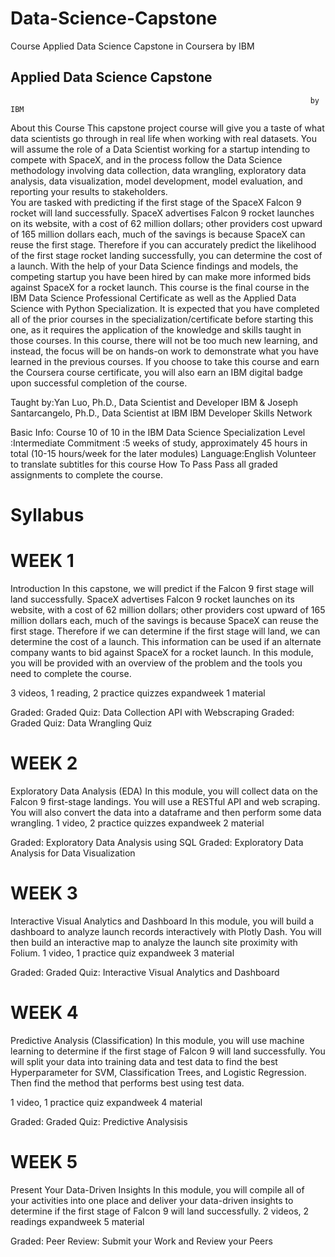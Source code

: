 # Data-Science-Capstone
Course Applied Data Science Capstone in Coursera by IBM

##                                                            Applied Data Science Capstone
                                                                       by IBM

About this Course
This capstone project course will give you a taste of what data scientists go through in real life when working with real datasets. You will assume the role of a Data Scientist working for a startup intending to compete with SpaceX, and in the process follow the Data Science methodology involving data collection, data wrangling, exploratory data analysis, data visualization, model development, model evaluation, and reporting your results to stakeholders.   
You are tasked with predicting if the first stage of the SpaceX Falcon 9 rocket will land successfully.  SpaceX advertises Falcon 9 rocket launches on its website, with a cost of 62 million dollars; other providers cost upward of 165 million dollars each, much of the savings is because SpaceX can reuse the first stage. 
Therefore if you can accurately predict the likelihood of the first stage rocket landing successfully, you can determine the cost of a launch. With the help of your Data Science findings and models, the competing startup you have been hired by can make more informed bids against SpaceX for a rocket launch. 
This course is the final course in the IBM Data Science Professional Certificate as well as the Applied Data Science with Python Specialization. It is expected that you have completed all of the prior courses in the specialization/certificate before starting this one, as it requires the application of the knowledge and skills taught in those courses. In this course, there will not be too much new learning, and instead, the focus will be on hands-on work to demonstrate what you have learned in the previous courses.
If you choose to take this course and earn the Coursera course certificate, you will also earn an IBM digital badge upon successful completion of the course.

Taught by:Yan Luo, Ph.D., Data Scientist and Developer
IBM
& Joseph Santarcangelo, Ph.D., Data Scientist at IBM
IBM Developer Skills Network

Basic Info: Course 10 of 10 in the IBM Data Science Specialization
Level	:Intermediate
Commitment	:5 weeks of study, approximately 45 hours in total (10-15 hours/week for the later modules)
Language:English
Volunteer to translate subtitles for this course
How To Pass	Pass all graded assignments to complete the course.

# Syllabus

# WEEK 1
Introduction
In this capstone, we will predict if the Falcon 9 first stage will land successfully. SpaceX advertises Falcon 9 rocket launches on its website, with a cost of 62 million dollars; other providers cost upward of 165 million dollars each, much of the savings is because SpaceX can reuse the first stage. Therefore if we can determine if the first stage will land, we can determine the cost of a launch. This information can be used if an alternate company wants to bid against SpaceX for a rocket launch. In this module, you will be provided with an overview of the problem and the tools you need to complete the course.

3 videos, 1 reading, 2 practice quizzes
expandweek 1 material

Graded: Graded Quiz: Data Collection API with Webscraping
Graded: Graded Quiz: Data Wrangling Quiz

# WEEK 2
Exploratory Data Analysis (EDA)
In this module, you will collect data on the Falcon 9 first-stage landings. You will use a RESTful API  and web scraping. You will also convert the data into a dataframe and then perform some data wrangling.
1 video, 2 practice quizzes
expandweek 2 material

Graded: Exploratory Data Analysis using SQL
Graded: Exploratory Data Analysis for Data Visualization

# WEEK 3
Interactive Visual Analytics and Dashboard
In this module, you will build a dashboard to analyze launch records interactively with Plotly Dash. You will then build an interactive map to analyze the launch site proximity with Folium.
1 video, 1 practice quiz
expandweek 3 material

Graded: Graded Quiz: Interactive Visual Analytics and Dashboard

# WEEK 4
Predictive Analysis (Classification)
In this module, you will use machine learning to determine if the first stage of Falcon 9 will land successfully. You will split your data into training data and test data to find the best Hyperparameter for SVM, Classification Trees, and Logistic Regression. Then find the method that performs best using test data.

1 video, 1 practice quiz
expandweek 4 material

Graded: Graded Quiz: Predictive Analysisis

# WEEK 5
Present Your Data-Driven Insights
In this module, you will compile all of your activities into one place and deliver your data-driven insights to determine if the first stage of Falcon 9 will land successfully.
2 videos, 2 readings
expandweek 5 material

Graded: Peer Review: Submit your Work and Review your Peers
